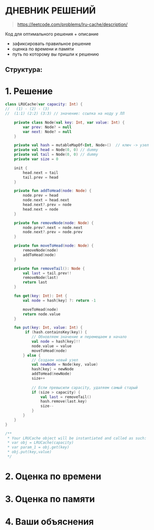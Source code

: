 # ДНЕВНИК РЕШЕНИЙ

> https://leetcode.com/problems/lru-cache/description/

Код для оптимального решения + описание 

- зафиксировать правильное решение
- оценка по времени и памяти
- путь по которому вы пришли к решению


## Структура:

# 1. Решение

```kotlin
class LRUCache(var capacity: Int) {
//   (1) - (2) - (3)
//  (1:1) (2:2) (3:3) // значение: ссылка на ноду у ЛЛ

    private class Node(val key: Int, var value: Int) {
        var prev: Node? = null
        var next: Node? = null
    }

    private val hash = mutableMapOf<Int, Node>()  // ключ -> узел
    private val head = Node(0, 0) // dummy
    private val tail = Node(0, 0) // dummy
    private var size = 0

    init {
        head.next = tail
        tail.prev = head
    }

    private fun addToHead(node: Node) {
        node.prev = head
        node.next = head.next
        head.next?.prev = node
        head.next = node
    }

    private fun removeNode(node: Node) {
        node.prev?.next = node.next
        node.next?.prev = node.prev
    }

    private fun moveToHead(node: Node) {
        removeNode(node)
        addToHead(node)
    }

    private fun removeTail(): Node {
        val last = tail.prev!!
        removeNode(last)
        return last
    }

    fun get(key: Int): Int {
        val node = hash[key] ?: return -1 

        moveToHead(node)
        return node.value
    }

    fun put(key: Int, value: Int) {
         if (hash.containsKey(key)) {
            // Обновляем значение и перемещаем в начало
            val node = hash[key]!!
            node.value = value
            moveToHead(node)
        } else {
            // Создаем новый узел
            val newNode = Node(key, value)
            hash[key] = newNode
            addToHead(newNode)
            size++
            
            // Если превысили capacity, удаляем самый старый
            if (size > capacity) {
                val last = removeTail()
                hash.remove(last.key)
                size--
            }
        }
    }
}

/**
 * Your LRUCache object will be instantiated and called as such:
 * var obj = LRUCache(capacity)
 * var param_1 = obj.get(key)
 * obj.put(key,value)
 */
```


# 2. Оценка по времени


# 3. Оценка по памяти


# 4. Ваши объяснения


